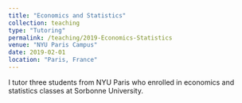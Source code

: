 ```yaml
---
title: "Economics and Statistics"
collection: teaching
type: "Tutoring"
permalink: /teaching/2019-Economics-Statistics
venue: "NYU Paris Campus"
date: 2019-02-01
location: "Paris, France"
---
```


I tutor three students from NYU Paris who enrolled in economics and statistics classes at Sorbonne University. 

<!--
Heading 1
======

Heading 2
======

Heading 3
======
-->
